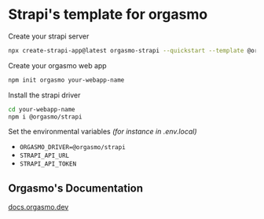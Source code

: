 # Strapi's template for orgasmo

Create your strapi server

```sh
npx create-strapi-app@latest orgasmo-strapi --quickstart --template @orgasmo/strapi-template
```

Create your orgasmo web app

```sh
npm init orgasmo your-webapp-name
```

Install the strapi driver

```sh
cd your-webapp-name
npm i @orgasmo/strapi
```

Set the environmental variables _(for instance in .env.local)_

- `ORGASMO_DRIVER=@orgasmo/strapi`
- `STRAPI_API_URL`
- `STRAPI_API_TOKEN`

## Orgasmo's Documentation

[docs.orgasmo.dev](https://docs.orgasmo.dev)
